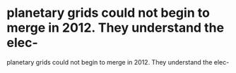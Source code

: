 # planetary grids could not begin to merge in 2012. They understand the elec-

planetary grids could not begin to merge in 2012. They understand the elec-